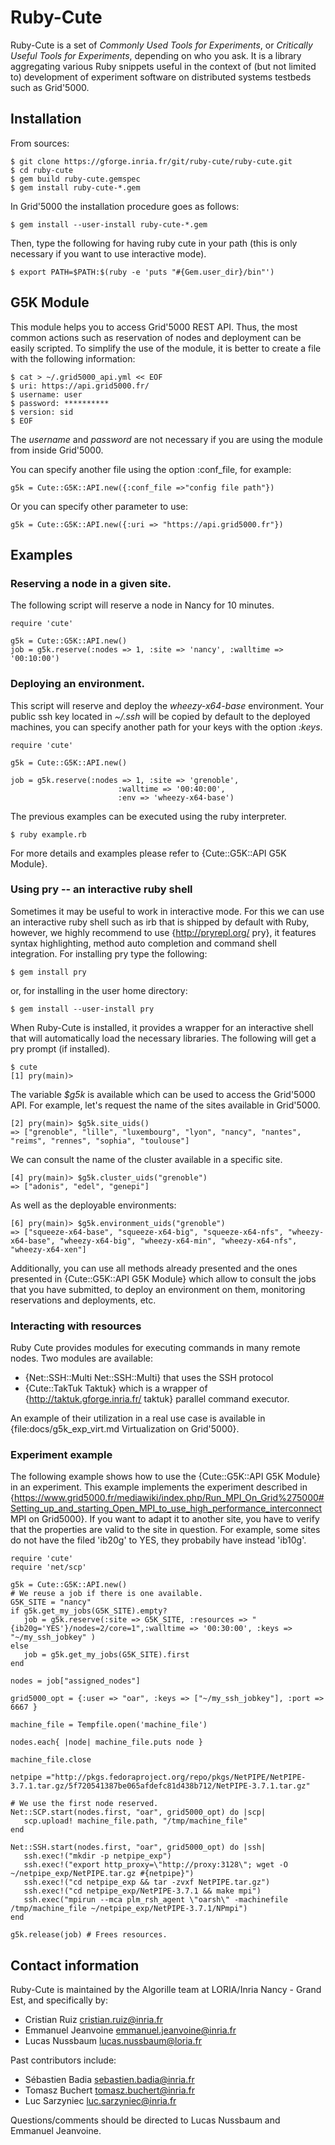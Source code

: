 # Ruby-Cute

Ruby-Cute is a set of *Commonly Used Tools for Experiments*, or *Critically
Useful Tools for Experiments*, depending on who you ask. It is a library
aggregating various Ruby snippets useful in the context of (but not limited to)
development of experiment software on distributed systems testbeds such as
Grid'5000.

## Installation

From sources:

    $ git clone https://gforge.inria.fr/git/ruby-cute/ruby-cute.git
    $ cd ruby-cute
    $ gem build ruby-cute.gemspec
    $ gem install ruby-cute-*.gem

In Grid'5000 the installation procedure goes as follows:

    $ gem install --user-install ruby-cute-*.gem

Then, type the following for having ruby cute in your path (this is only necessary if you want to use interactive mode).

    $ export PATH=$PATH:$(ruby -e 'puts "#{Gem.user_dir}/bin"')

## G5K Module

This module helps you to access Grid'5000 REST API.
Thus, the most common actions such as reservation of nodes and deployment can be easily scripted.
To simplify the use of the module, it is better to create a file with the following information:

    $ cat > ~/.grid5000_api.yml << EOF
    $ uri: https://api.grid5000.fr/
    $ username: user
    $ password: **********
    $ version: sid
    $ EOF

The *username* and *password* are not necessary if you are using the module from inside Grid'5000.

You can specify another file using the option :conf_file, for example:

    g5k = Cute::G5K::API.new({:conf_file =>"config file path"})

Or you can specify other parameter to use:

    g5k = Cute::G5K::API.new({:uri => "https://api.grid5000.fr"})

## Examples

### Reserving a node in a given site.
The following script will reserve a node in Nancy for 10 minutes.

    require 'cute'

    g5k = Cute::G5K::API.new()
    job = g5k.reserve(:nodes => 1, :site => 'nancy', :walltime => '00:10:00')

### Deploying an environment.

This script will reserve and deploy the *wheezy-x64-base* environment.
Your public ssh key located in *~/.ssh* will be copied by default to the deployed machines,
you can specify another path for your keys with the option *:keys*.

    require 'cute'

    g5k = Cute::G5K::API.new()

    job = g5k.reserve(:nodes => 1, :site => 'grenoble',
                            :walltime => '00:40:00',
                            :env => 'wheezy-x64-base')

The previous examples can be executed using the ruby interpreter.

    $ ruby example.rb

For more details and examples please refer to {Cute::G5K::API G5K Module}.

### Using pry -- an interactive ruby shell

Sometimes it may be useful to work in interactive mode. For this we can use an interactive ruby shell such as irb that is shipped by default with
Ruby, however, we highly recommend to use {http://pryrepl.org/ pry}, it features syntax highlighting, method auto completion and command shell integration.
For installing pry type the following:

    $ gem install pry

or, for installing in the user home directory:

    $ gem install --user-install pry

When Ruby-Cute is installed, it provides a wrapper for an interactive shell that will
automatically load the necessary libraries. The following will get a pry prompt (if installed).

    $ cute
    [1] pry(main)>

The variable *$g5k* is available which can be used to access the Grid'5000 API. For example,
let's request the name of the sites available in Grid'5000.

    [2] pry(main)> $g5k.site_uids()
    => ["grenoble", "lille", "luxembourg", "lyon", "nancy", "nantes", "reims", "rennes", "sophia", "toulouse"]

We can consult the name of the cluster available in a specific site.

    [4] pry(main)> $g5k.cluster_uids("grenoble")
    => ["adonis", "edel", "genepi"]

As well as the deployable environments:

    [6] pry(main)> $g5k.environment_uids("grenoble")
    => ["squeeze-x64-base", "squeeze-x64-big", "squeeze-x64-nfs", "wheezy-x64-base", "wheezy-x64-big", "wheezy-x64-min", "wheezy-x64-nfs", "wheezy-x64-xen"]

Additionally, you can use all methods already presented and the ones presented in {Cute::G5K::API G5K Module} which allow to
consult the jobs that you have submitted, to deploy an environment on them, monitoring reservations and deployments, etc.

### Interacting with resources

Ruby Cute provides modules for executing commands in many remote nodes. Two modules are available:

   - {Net::SSH::Multi Net::SSH::Multi} that uses the SSH protocol
   - {Cute::TakTuk Taktuk} which is a wrapper of {http://taktuk.gforge.inria.fr/  taktuk} parallel command executor.

An example of their utilization in a real use case is available in {file:docs/g5k_exp_virt.md  Virtualization on Grid'5000}.

### Experiment example

The following example shows how to use the {Cute::G5K::API G5K Module} in an experiment.
This example implements the experiment described in
{https://www.grid5000.fr/mediawiki/index.php/Run_MPI_On_Grid%275000#Setting_up_and_starting_Open_MPI_to_use_high_performance_interconnect MPI on Grid5000}.
If you want to adapt it to another site, you have to verify that the properties are valid to the site in question.
For example, some sites do not have the filed 'ib20g' to YES, they probabily have instead 'ib10g'.

    require 'cute'
    require 'net/scp'

    g5k = Cute::G5K::API.new()
    # We reuse a job if there is one available.
    G5K_SITE = "nancy"
    if g5k.get_my_jobs(G5K_SITE).empty?
       job = g5k.reserve(:site => G5K_SITE, :resources => "{ib20g='YES'}/nodes=2/core=1",:walltime => '00:30:00', :keys => "~/my_ssh_jobkey" )
    else
       job = g5k.get_my_jobs(G5K_SITE).first
    end

    nodes = job["assigned_nodes"]

    grid5000_opt = {:user => "oar", :keys => ["~/my_ssh_jobkey"], :port => 6667 }

    machine_file = Tempfile.open('machine_file')

    nodes.each{ |node| machine_file.puts node }

    machine_file.close

    netpipe ="http://pkgs.fedoraproject.org/repo/pkgs/NetPIPE/NetPIPE-3.7.1.tar.gz/5f720541387be065afdefc81d438b712/NetPIPE-3.7.1.tar.gz"

    # We use the first node reserved.
    Net::SCP.start(nodes.first, "oar", grid5000_opt) do |scp|
       scp.upload! machine_file.path, "/tmp/machine_file"
    end

    Net::SSH.start(nodes.first, "oar", grid5000_opt) do |ssh|
       ssh.exec!("mkdir -p netpipe_exp")
       ssh.exec!("export http_proxy=\"http://proxy:3128\"; wget -O ~/netpipe_exp/NetPIPE.tar.gz #{netpipe}")
       ssh.exec!("cd netpipe_exp && tar -zvxf NetPIPE.tar.gz")
       ssh.exec!("cd netpipe_exp/NetPIPE-3.7.1 && make mpi")
       ssh.exec("mpirun --mca plm_rsh_agent \"oarsh\" -machinefile /tmp/machine_file ~/netpipe_exp/NetPIPE-3.7.1/NPmpi")
    end

    g5k.release(job) # Frees resources.


## Contact information

Ruby-Cute is maintained by the Algorille team at LORIA/Inria Nancy - Grand Est, and specifically by:

* Cristian Ruiz <cristian.ruiz@inria.fr>
* Emmanuel Jeanvoine <emmanuel.jeanvoine@inria.fr>
* Lucas Nussbaum <lucas.nussbaum@loria.fr>

Past contributors include:

* Sébastien Badia <sebastien.badia@inria.fr>
* Tomasz Buchert <tomasz.buchert@inria.fr>
* Luc Sarzyniec <luc.sarzyniec@inria.fr>

Questions/comments should be directed to Lucas Nussbaum and Emmanuel Jeanvoine.
